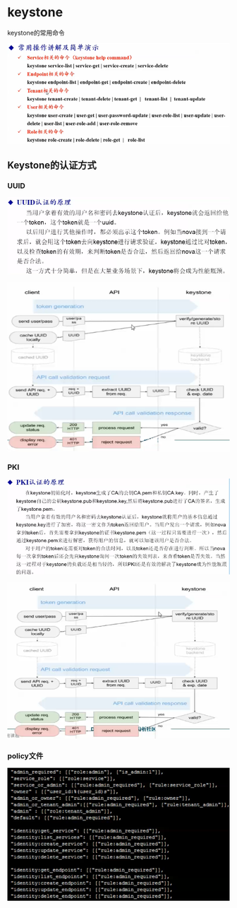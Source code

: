 # keystone

keystone的常用命令

![](2020-03-29-20-39-52.png)


## Keystone的认证方式

### UUID

![](2020-03-29-20-41-09.png)

![](2020-03-29-20-44-20.png)

### PKI

![](2020-03-29-21-14-17.png)

![](2020-03-29-21-15-13.png)

### policy文件

![](2020-03-29-21-18-41.png)

